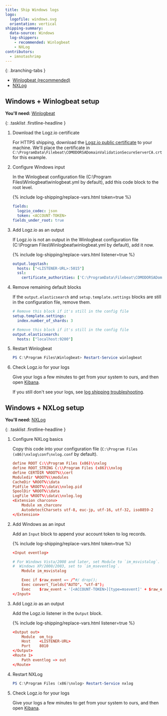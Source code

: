 ```yaml
---
title: Ship Windows logs
logo:
  logofile: windows.svg
  orientation: vertical
shipping-summary:
  data-source: Windows
  log-shippers:
    - recommended: Winlogbeat
    - NXLog
contributors:
  - imnotashrimp
---
```


<div class="branching-container">

{: .branching-tabs }
  * [Winlogbeat <span class="sm ital">(recommended)</span>](#winlogbeat-config)
  * [NXLog](#nxlog-config)

<div id="winlogbeat-config">

## Windows + Winlogbeat setup

**You'll need:** [Winlogbeat](https://www.elastic.co/downloads/beats/winlogbeat)

{: .tasklist .firstline-headline }
1. Download the Logz.io certificate

    For HTTPS shipping, download the [Logz.io public certificate](https://raw.githubusercontent.com/logzio/public-certificates/master/COMODORSADomainValidationSecureServerCA.crt) to your machine.
    We'll place the certificate in `C:\ProgramData\Filebeat\COMODORSADomainValidationSecureServerCA.crt` for this example.

2. Configure Windows input

    In the Winlogbeat configuration file (C:\Program Files\Winlogbeat\winlogbeat.yml by default), add this code block to the root level.

    {% include log-shipping/replace-vars.html token=true %}

    ```yaml
    fields:
      logzio_codec: json
      token: <ACCOUNT-TOKEN>
    fields_under_root: true
    ```

3. Add Logz.io as an output

    If Logz.io is not an output in the Winlogbeat configuration file (C:\Program Files\Winlogbeat\winlogbeat.yml by default), add it now.

    {% include log-shipping/replace-vars.html listener=true %}

    ```yaml
    output.logstash:
      hosts: ["<LISTENER-URL>:5015"]
      ssl:
        certificate_authorities: ['C:\ProgramData\Filebeat\COMODORSADomainValidationSecureServerCA.crt']
    ```

1. Remove remaining default blocks

    If the `output.elasticsearch` and `setup.template.settings` blocks are still in the configuration file, remove them.

    ```yaml
    # Remove this block if it's still in the config file
    setup.template.settings:
      index.number_of_shards: 3
    ```

    ```yaml
    # Remove this block if it's still in the config file
    output.elasticsearch:
      hosts: ["localhost:9200"]
    ```

2. Restart Winlogbeat

    ```powershell
    PS C:\Program Files\Winlogbeat> Restart-Service winlogbeat
    ```

3. Check Logz.io for your logs

    Give your logs a few minutes to get from your system to ours, and then open [Kibana](https://app.logz.io/#/dashboard/kibana).

    If you still don't see your logs, see [log shipping troubleshooting]({{site.baseurl}}/user-guide/log-shipping/log-shipping-troubleshooting.html).

</div>

<div id="nxlog-config">

## Windows + NXLog setup

**You'll need:** [NXLog](https://nxlog.co/products/nxlog-community-edition/download)

{: .tasklist .firstline-headline }
1. Configure NXLog basics

    Copy this code into your configuration file (`C:\Program Files (x86)\nxlog\conf\nxlog.conf` by default).

    ```conf
    define ROOT C:\\Program Files (x86)\\nxlog
    define ROOT_STRING C:\\Program Files (x86)\\nxlog
    define CERTDIR %ROOT%\\cert
    Moduledir %ROOT%\\modules
    CacheDir %ROOT%\\data
    Pidfile %ROOT%\\data\\nxlog.pid
    SpoolDir %ROOT%\\data
    LogFile %ROOT%\\data\\nxlog.log
    <Extension charconv>
        Module xm_charconv
        AutodetectCharsets utf-8, euc-jp, utf-16, utf-32, iso8859-2
    </Extension>
    ```

2. Add Windows as an input

    Add an `Input` block to append your account token to log records.

    {% include log-shipping/replace-vars.html token=true %}

    ```conf
    <Input eventlog>

    # For Windows Vista/2008 and later, set Module to `im_msvistalog`. For
    #  Windows XP/2000/2003, set to `im_mseventlog`.
        Module im_msvistalog

        Exec if $raw_event =~ /^#/ drop();
        Exec convert_fields("AUTO", "utf-8");
        Exec    $raw_event = '[<ACCOUNT-TOKEN>][type=msevent]' + $raw_event;
    </Input>
    ```

3. Add Logz.io as an output

    Add the Logz.io listener in the `Output` block.

    {% include log-shipping/replace-vars.html listener=true %}

    ```conf
    <Output out>
        Module  om_tcp
        Host    <LISTENER-URL>
        Port    8010
    </Output>
    <Route 1>
        Path eventlog => out
    </Route>
    ```

4. Restart NXLog

    ```powershell
    PS C:\Program Files (x86)\nxlog> Restart-Service nxlog
    ```
5. Check Logz.io for your logs

    Give your logs a few minutes to get from your system to ours, and then open [Kibana](https://app.logz.io/#/dashboard/kibana).

</div>

</div>